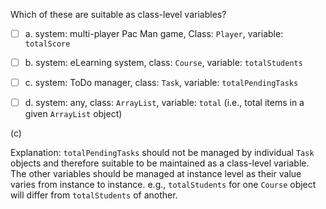 <panel header="{{ icon_Q_A }} Suitable as a class-level variables">
<question>

Which of these are suitable as class-level variables?

- [ ] a. system: multi-player Pac Man game, Class: `Player`,  variable: `totalScore`
- [ ] b. system: eLearning system, class: `Course`, variable: `totalStudents`
- [ ] c. system: ToDo manager, class: `Task`, variable: `totalPendingTasks`
- [ ] d. system: any, class: `ArrayList`, variable: `total` (i.e., total items in a given `ArrayList` object)


<div slot="answer">

(c)

Explanation: `totalPendingTasks` should not be managed by individual `Task` objects and therefore suitable to be maintained as a class-level variable. The other variables should be managed at instance level as their value varies from instance to instance. e.g., `totalStudents` for one `Course` object will differ from `totalStudents` of another.

</div>
</question>
</panel>
